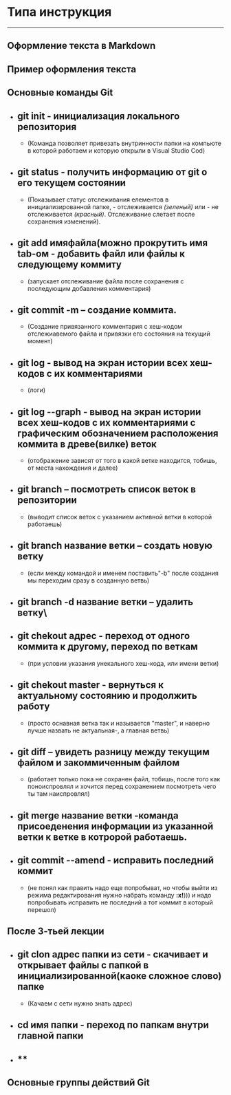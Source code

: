 # **Типа инструкция** 
-------

## **Оформление текста в Markdown**

## **Пример оформления текста**

## **Основные команды Git**

 *  ## **git init** -  инициализация локального репозитория
      * (Команда позволяет привезать внутринности папки на компьюте в которой работаем и которую открыли в Visual Studio Cod)

 *  ## **git status** - получить информацию от git о его текущем состоянии
      * (Показывает статус отслеживания елементов в инициализированной папке, - отслеживается _(зеленый)_ или - не отслеживается _(красный)_. Отслеживание слетает после сохранения изменений).

 *  ## **git add имяфайла(можно прокрутить имя tab-ом**  - добавить файл или файлы к следующему коммиту
      * (запускает отслеживание файла после сохранения с последующим добавления комментария)

 * ## **git commit -m** – создание коммита.
      * (Создание привязанного комментария с хеш-кодом отслежиавемого файла и привязки его состояния на текущий момент)

 * ## **git log** - вывод на экран истории всех хеш-кодов с их комментариями 
      * (логи)

 * ## **git log --graph** - вывод на экран истории всех хеш-кодов с их комментариями с графическим обозначением расположения коммита в древе(вилке) веток 
      * (отображение зависят от того в какой ветке находится, тобишь, от места нахождения и далее)

 * ## **git branch** – посмотреть список веток в репозитории
      * (выводит список веток с указанием активной ветки в которой работаешь)

 * ## **git branch название ветки** – создать новую ветку
      * (если между командой и именем поставить"-b" после создания мы переходим сразу в созданную ветвь)

 * ## **git branch -d название ветки** – удалить ветку\

 * ## **git chekout адрес** - переход от одного коммита к другому, переход по веткам
      * (при условии указания унекального хеш-кода, или имени ветки)

 * ## **git chekout master** - вернуться к актуальному состоянию и продолжить работу
      * (просто оснавная ветка так и называется "master", и наверно лучше назвать не актуальная-, а главная ветвь)

 * ## **git diff** – увидеть разницу между текущим файлом и закоммиченным файлом
      * (работает только пока не сохранен файл, тобишь, после того как поноиспровлял и хочится перед сохранением посмотреть чего ты там наиспровлял)

 * ## **git merge название ветки** -команда присоеденения информации из указанной ветки к ветке в котророй работаешь.

 * ## **git commit --amend** - исправить последний коммит
      * (не понял как править надо еще попробыват, но чтобы выйти из режима редактирования нужно набрать команду **:x!**))) и надо попробывать исправить не последний а тот коммит в который перешол)

 После 3-тьей лекции
 -
 * ## **git clon адрес папки из сети** - скачивает и открывает файлы с папкой в инициализированной(каоке сложное слово) папке
      * (Качаем с сети нужно знать адрес)

 * ## **cd имя папки** - переход по папкам внутри главной папки

 * ## **


## **Основные группы действий Git**